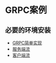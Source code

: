 # GRPC案例

## 必要的环境安装



- [GRPC简单实现](docs/grpc简单实现.md)
- [服务端流](docs/grpc服务端流.md)
- [客户端流](docs/grpc客户端流.md)
